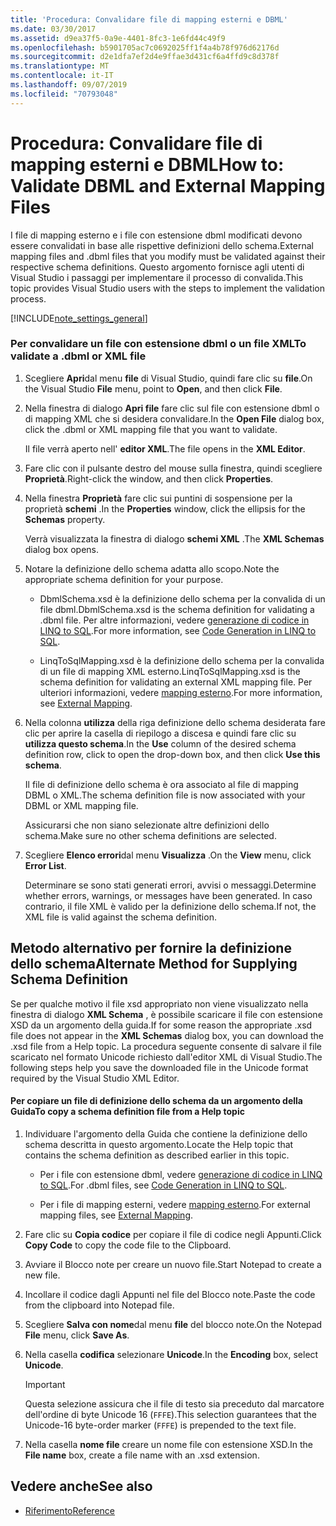 ```yaml
---
title: 'Procedura: Convalidare file di mapping esterni e DBML'
ms.date: 03/30/2017
ms.assetid: d9ea37f5-0a9e-4401-8fc3-1e6fd44c49f9
ms.openlocfilehash: b5901705ac7c0692025ff1f4a4b78f976d62176d
ms.sourcegitcommit: d2e1dfa7ef2d4e9ffae3d431cf6a4ffd9c8d378f
ms.translationtype: MT
ms.contentlocale: it-IT
ms.lasthandoff: 09/07/2019
ms.locfileid: "70793048"
---
```

# <a name="how-to-validate-dbml-and-external-mapping-files"></a><span data-ttu-id="7f6fe-102">Procedura: Convalidare file di mapping esterni e DBML</span><span class="sxs-lookup"><span data-stu-id="7f6fe-102">How to: Validate DBML and External Mapping Files</span></span>

<span data-ttu-id="7f6fe-103">I file di mapping esterno e i file con estensione dbml modificati devono essere convalidati in base alle rispettive definizioni dello schema.</span><span class="sxs-lookup"><span data-stu-id="7f6fe-103">External mapping files and .dbml files that you modify must be validated against their respective schema definitions.</span></span> <span data-ttu-id="7f6fe-104">Questo argomento fornisce agli utenti di Visual Studio i passaggi per implementare il processo di convalida.</span><span class="sxs-lookup"><span data-stu-id="7f6fe-104">This topic provides Visual Studio users with the steps to implement the validation process.</span></span>

[!INCLUDE[note_settings_general](../../../../../../includes/note-settings-general-md.md)]

### <a name="to-validate-a-dbml-or-xml-file"></a><span data-ttu-id="7f6fe-105">Per convalidare un file con estensione dbml o un file XML</span><span class="sxs-lookup"><span data-stu-id="7f6fe-105">To validate a .dbml or XML file</span></span>

1. <span data-ttu-id="7f6fe-106">Scegliere **Apri**dal menu **file** di Visual Studio, quindi fare clic su **file**.</span><span class="sxs-lookup"><span data-stu-id="7f6fe-106">On the Visual Studio **File** menu, point to **Open**, and then click **File**.</span></span>

2. <span data-ttu-id="7f6fe-107">Nella finestra di dialogo **Apri file** fare clic sul file con estensione dbml o di mapping XML che si desidera convalidare.</span><span class="sxs-lookup"><span data-stu-id="7f6fe-107">In the **Open File** dialog box, click the .dbml or XML mapping file that you want to validate.</span></span>

    <span data-ttu-id="7f6fe-108">Il file verrà aperto nell' **editor XML**.</span><span class="sxs-lookup"><span data-stu-id="7f6fe-108">The file opens in the **XML Editor**.</span></span>

3. <span data-ttu-id="7f6fe-109">Fare clic con il pulsante destro del mouse sulla finestra, quindi scegliere **Proprietà**.</span><span class="sxs-lookup"><span data-stu-id="7f6fe-109">Right-click the window, and then click **Properties**.</span></span>

4. <span data-ttu-id="7f6fe-110">Nella finestra **Proprietà** fare clic sui puntini di sospensione per la proprietà **schemi** .</span><span class="sxs-lookup"><span data-stu-id="7f6fe-110">In the **Properties** window, click the ellipsis for the **Schemas** property.</span></span>

    <span data-ttu-id="7f6fe-111">Verrà visualizzata la finestra di dialogo **schemi XML** .</span><span class="sxs-lookup"><span data-stu-id="7f6fe-111">The **XML Schemas** dialog box opens.</span></span>

5. <span data-ttu-id="7f6fe-112">Notare la definizione dello schema adatta allo scopo.</span><span class="sxs-lookup"><span data-stu-id="7f6fe-112">Note the appropriate schema definition for your purpose.</span></span>

    - <span data-ttu-id="7f6fe-113">DbmlSchema.xsd è la definizione dello schema per la convalida di un file dbml.</span><span class="sxs-lookup"><span data-stu-id="7f6fe-113">DbmlSchema.xsd is the schema definition for validating a .dbml file.</span></span> <span data-ttu-id="7f6fe-114">Per altre informazioni, vedere [generazione di codice in LINQ to SQL](code-generation-in-linq-to-sql.md).</span><span class="sxs-lookup"><span data-stu-id="7f6fe-114">For more information, see [Code Generation in LINQ to SQL](code-generation-in-linq-to-sql.md).</span></span>

    - <span data-ttu-id="7f6fe-115">LinqToSqlMapping.xsd è la definizione dello schema per la convalida di un file di mapping XML esterno.</span><span class="sxs-lookup"><span data-stu-id="7f6fe-115">LinqToSqlMapping.xsd is the schema definition for validating an external XML mapping file.</span></span> <span data-ttu-id="7f6fe-116">Per ulteriori informazioni, vedere [mapping esterno](external-mapping.md).</span><span class="sxs-lookup"><span data-stu-id="7f6fe-116">For more information, see [External Mapping](external-mapping.md).</span></span>

6. <span data-ttu-id="7f6fe-117">Nella colonna **utilizza** della riga definizione dello schema desiderata fare clic per aprire la casella di riepilogo a discesa e quindi fare clic su **utilizza questo schema**.</span><span class="sxs-lookup"><span data-stu-id="7f6fe-117">In the **Use** column of the desired schema definition row, click to open the drop-down box, and then click **Use this schema**.</span></span>

    <span data-ttu-id="7f6fe-118">Il file di definizione dello schema è ora associato al file di mapping DBML o XML.</span><span class="sxs-lookup"><span data-stu-id="7f6fe-118">The schema definition file is now associated with your DBML or XML mapping file.</span></span>

    <span data-ttu-id="7f6fe-119">Assicurarsi che non siano selezionate altre definizioni dello schema.</span><span class="sxs-lookup"><span data-stu-id="7f6fe-119">Make sure no other schema definitions are selected.</span></span>

7. <span data-ttu-id="7f6fe-120">Scegliere **Elenco errori**dal menu **Visualizza** .</span><span class="sxs-lookup"><span data-stu-id="7f6fe-120">On the **View** menu, click **Error List**.</span></span>

    <span data-ttu-id="7f6fe-121">Determinare se sono stati generati errori, avvisi o messaggi.</span><span class="sxs-lookup"><span data-stu-id="7f6fe-121">Determine whether errors, warnings, or messages have been generated.</span></span> <span data-ttu-id="7f6fe-122">In caso contrario, il file XML è valido per la definizione dello schema.</span><span class="sxs-lookup"><span data-stu-id="7f6fe-122">If not, the XML file is valid against the schema definition.</span></span>

## <a name="alternate-method-for-supplying-schema-definition"></a><span data-ttu-id="7f6fe-123">Metodo alternativo per fornire la definizione dello schema</span><span class="sxs-lookup"><span data-stu-id="7f6fe-123">Alternate Method for Supplying Schema Definition</span></span>

<span data-ttu-id="7f6fe-124">Se per qualche motivo il file xsd appropriato non viene visualizzato nella finestra di dialogo **XML Schema** , è possibile scaricare il file con estensione XSD da un argomento della guida.</span><span class="sxs-lookup"><span data-stu-id="7f6fe-124">If for some reason the appropriate .xsd file does not appear in the **XML Schemas** dialog box, you can download the .xsd file from a Help topic.</span></span> <span data-ttu-id="7f6fe-125">La procedura seguente consente di salvare il file scaricato nel formato Unicode richiesto dall'editor XML di Visual Studio.</span><span class="sxs-lookup"><span data-stu-id="7f6fe-125">The following steps help you save the downloaded file in the Unicode format required by the Visual Studio XML Editor.</span></span>

#### <a name="to-copy-a-schema-definition-file-from-a-help-topic"></a><span data-ttu-id="7f6fe-126">Per copiare un file di definizione dello schema da un argomento della Guida</span><span class="sxs-lookup"><span data-stu-id="7f6fe-126">To copy a schema definition file from a Help topic</span></span>

1. <span data-ttu-id="7f6fe-127">Individuare l'argomento della Guida che contiene la definizione dello schema descritta in questo argomento.</span><span class="sxs-lookup"><span data-stu-id="7f6fe-127">Locate the Help topic that contains the schema definition as described earlier in this topic.</span></span>

    - <span data-ttu-id="7f6fe-128">Per i file con estensione dbml, vedere [generazione di codice in LINQ to SQL](code-generation-in-linq-to-sql.md).</span><span class="sxs-lookup"><span data-stu-id="7f6fe-128">For .dbml files, see [Code Generation in LINQ to SQL](code-generation-in-linq-to-sql.md).</span></span>

    - <span data-ttu-id="7f6fe-129">Per i file di mapping esterni, vedere [mapping esterno](external-mapping.md).</span><span class="sxs-lookup"><span data-stu-id="7f6fe-129">For external mapping files, see [External Mapping](external-mapping.md).</span></span>

2. <span data-ttu-id="7f6fe-130">Fare clic su **Copia codice** per copiare il file di codice negli Appunti.</span><span class="sxs-lookup"><span data-stu-id="7f6fe-130">Click **Copy Code** to copy the code file to the Clipboard.</span></span>

3. <span data-ttu-id="7f6fe-131">Avviare il Blocco note per creare un nuovo file.</span><span class="sxs-lookup"><span data-stu-id="7f6fe-131">Start Notepad to create a new file.</span></span>

4. <span data-ttu-id="7f6fe-132">Incollare il codice dagli Appunti nel file del Blocco note.</span><span class="sxs-lookup"><span data-stu-id="7f6fe-132">Paste the code from the clipboard into Notepad file.</span></span>

5. <span data-ttu-id="7f6fe-133">Scegliere **Salva con nome**dal menu **file** del blocco note.</span><span class="sxs-lookup"><span data-stu-id="7f6fe-133">On the Notepad **File** menu, click **Save As**.</span></span>

6. <span data-ttu-id="7f6fe-134">Nella casella **codifica** selezionare **Unicode**.</span><span class="sxs-lookup"><span data-stu-id="7f6fe-134">In the **Encoding** box, select **Unicode**.</span></span>

    > [!IMPORTANT]
    > <span data-ttu-id="7f6fe-135">Questa selezione assicura che il file di testo sia preceduto dal marcatore dell'ordine di byte Unicode 16 (`FFFE`).</span><span class="sxs-lookup"><span data-stu-id="7f6fe-135">This selection guarantees that the Unicode-16 byte-order marker (`FFFE`) is prepended to the text file.</span></span>

7. <span data-ttu-id="7f6fe-136">Nella casella **nome file** creare un nome file con estensione XSD.</span><span class="sxs-lookup"><span data-stu-id="7f6fe-136">In the **File name** box, create a file name with an .xsd extension.</span></span>

## <a name="see-also"></a><span data-ttu-id="7f6fe-137">Vedere anche</span><span class="sxs-lookup"><span data-stu-id="7f6fe-137">See also</span></span>

- [<span data-ttu-id="7f6fe-138">Riferimento</span><span class="sxs-lookup"><span data-stu-id="7f6fe-138">Reference</span></span>](reference.md)
